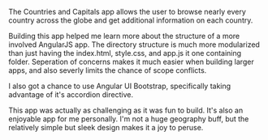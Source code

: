 The Countries and Capitals app allows the user to browse nearly every country across the globe and get additional information on each country.

Building this app helped me learn more about the structure of a more involved AngularJS app. The directory structure is much more modularized than just having the index.html, style.css, and app.js it one containing folder. Seperation of concerns makes it much easier when building larger apps, and also severly limits the chance of scope conflicts.

I also got a chance to use Angular UI Bootstrap, specifically taking advantage of it's accordion directive.

This app was actually as challenging as it was fun to build. It's also an enjoyable app for me personally. I'm not a huge geography buff, but the relatively simple but sleek design makes it a joy to peruse.